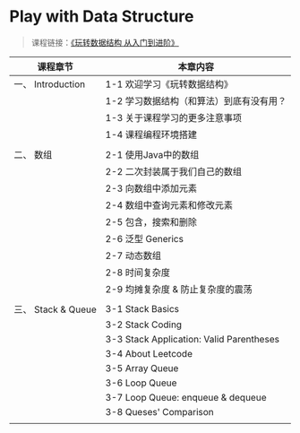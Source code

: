 # Play with Data Structure

>课程链接：[《玩转数据结构 从入门到进阶》](https://coding.imooc.com/class/207.html#Anchor)

| 课程章节   		|  本章内容 					  				| 
| -----------------	| --------------------------------------	| 
| 一、 Introduction  | 1-1 欢迎学习《玩转数据结构》					|   
|					| 1-2 学习数据结构（和算法）到底有没有用？		| 
|					| 1-3 关于课程学习的更多注意事项				|
|					| 1-4 课程编程环境搭建						| 
|					| 											|
| 二、 数组			| 2-1 使用Java中的数组						| 
|					| 2-2 二次封装属于我们自己的数组 				| 
|					| 2-3 向数组中添加元素						| 
|					| 2-4 数组中查询元素和修改元素 				| 
|					| 2-5 包含，搜索和删除						| 
| 					| 2-6 泛型 Generics 							| 
| 					| 2-7 动态数组 								| 
| 					| 2-8 时间复杂度 							| 
|  					| 2-9 均摊复杂度 & 防止复杂度的震荡 			| 
| 					| 											|
| 三、 Stack & Queue	| 3-1 Stack Basics
| 					| 3-2 Stack Coding
| 					| 3-3 Stack Application: Valid Parentheses
| 					| 3-4 About Leetcode
| 					| 3-5 Array Queue
| 					| 3-6 Loop Queue
| 					| 3-7 Loop Queue: enqueue & dequeue
| 					| 3-8 Queses' Comparison
| 					|

